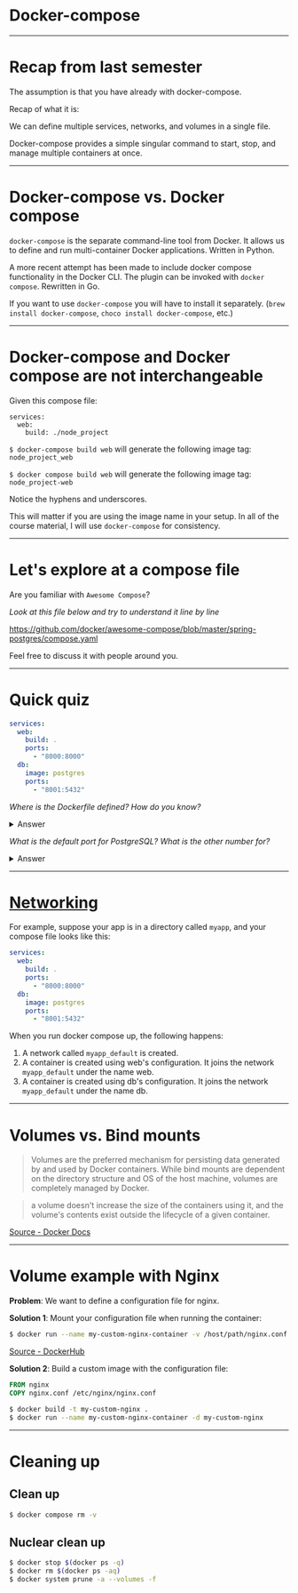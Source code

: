 <div class="title-card">
    <h1>Docker-compose</h1>
</div>


---

# Recap from last semester

The assumption is that you have already with docker-compose. 

Recap of what it is:

We can define multiple services, networks, and volumes in a single file.

Docker-compose provides a simple singular command to start, stop, and manage multiple containers at once.

---

# Docker-compose vs. Docker compose

`docker-compose` is the separate command-line tool from Docker. It allows us to define and run multi-container Docker applications. Written in Python.

A more recent attempt has been made to include docker compose functionality in the Docker CLI. The plugin can be invoked with `docker compose`. Rewritten in Go.

If you want to use `docker-compose` you will have to install it separately. (`brew install docker-compose`, `choco install docker-compose`, etc.)

---

# Docker-compose and Docker compose are not interchangeable

Given this compose file:

```Dockefile
services:
  web:
    build: ./node_project
```

`$ docker-compose build web` will generate the following image tag: `node_project_web`

`$ docker compose build web` will generate the following image tag: `node_project-web`

Notice the hyphens and underscores. 

This will matter if you are using the image name in your setup. In all of the course material, I will use `docker-compose` for consistency.

---

# Let's explore at a compose file

Are you familiar with `Awesome Compose`?

*Look at this file below and try to understand it line by line*

https://github.com/docker/awesome-compose/blob/master/spring-postgres/compose.yaml

Feel free to discuss it with people around you.

---

# Quick quiz

```yaml
services:
  web:
    build: .
    ports:
      - "8000:8000"
  db:
    image: postgres
    ports:
      - "8001:5432"
```

*Where is the Dockerfile defined? How do you know?*

<details> 
  <summary>Answer</summary>
  It is defined in the same directory as the compose file.
</details>


*What is the default port for PostgreSQL? What is the other number for?*

<details> 
  <summary>Answer</summary>
  Default port for PostgreSQL is `5432`. 
  The other number, `8001`, is the port that the container will expose i.e. the port you can connect to the database from the outside.
</details>

---

# [Networking](https://docs.docker.com/compose/networking/)

For example, suppose your app is in a directory called `myapp`, and your compose file looks like this:

```yaml
services:
  web:
    build: .
    ports:
      - "8000:8000"
  db:
    image: postgres
    ports:
      - "8001:5432"
```

When you run docker compose up, the following happens:

1. A network called `myapp_default` is created.
2. A container is created using web's configuration. It joins the network `myapp_default` under the name web.
3. A container is created using db's configuration. It joins the network `myapp_default` under the name db.

---

# Volumes vs. Bind mounts

> Volumes are the preferred mechanism for persisting data generated by and used by Docker containers. While bind mounts are dependent on the directory structure and OS of the host machine, volumes are completely managed by Docker.

> a volume doesn't increase the size of the containers using it, and the volume's contents exist outside the lifecycle of a given container.

[Source - Docker Docs](https://docs.docker.com/engine/storage/volumes/)

---

# Volume example with Nginx

**Problem**: We want to define a configuration file for nginx.

**Solution 1**: Mount your configuration file when running the container:

```bash
$ docker run --name my-custom-nginx-container -v /host/path/nginx.conf:/etc/nginx/nginx.conf:ro -d nginx
```

[Source - DockerHub](https://hub.docker.com/_/nginx/)

**Solution 2**: Build a custom image with the configuration file:

```Dockerfile
FROM nginx
COPY nginx.conf /etc/nginx/nginx.conf
```

```bash
$ docker build -t my-custom-nginx .
$ docker run --name my-custom-nginx-container -d my-custom-nginx
```

---

# Cleaning up

## Clean up

```bash
$ docker compose rm -v
```

## Nuclear clean up

```bash
$ docker stop $(docker ps -q)
$ docker rm $(docker ps -aq)
$ docker system prune -a --volumes -f
```

